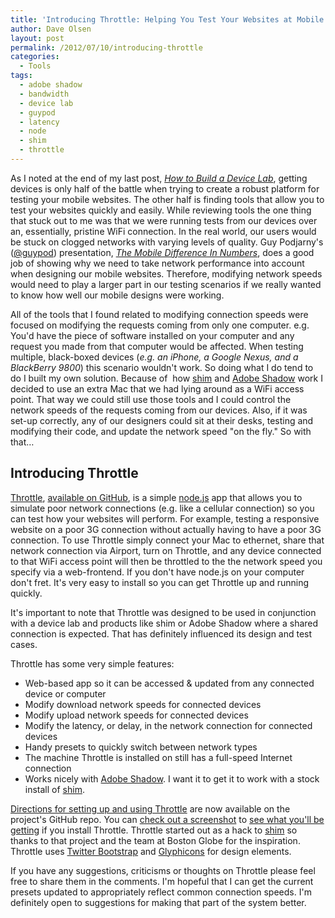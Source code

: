 ```yaml
---
title: 'Introducing Throttle: Helping You Test Your Websites at Mobile Network Speeds (aka Slooowwww)'
author: Dave Olsen
layout: post
permalink: /2012/07/10/introducing-throttle
categories:
  - Tools
tags:
  - adobe shadow
  - bandwidth
  - device lab
  - guypod
  - latency
  - node
  - shim
  - throttle
---
```

As I noted at the end of my last post, *[How to Build a Device Lab][1]*, getting devices is only half of the battle when trying to create a robust platform for testing your mobile websites. The other half is finding tools that allow you to test your websites quickly and easily. While reviewing tools the one thing that stuck out to me was that we were running tests from our devices over an, essentially, pristine WiFi connection. In the real world, our users would be stuck on clogged networks with varying levels of quality. Guy Podjarny's ([@guypod][2]) presentation, *[The Mobile Difference In Numbers][3]*, does a good job of showing why we need to take network performance into account when designing our mobile websites. Therefore, modifying network speeds would need to play a larger part in our testing scenarios if we really wanted to know how well our mobile designs were working.

All of the tools that I found related to modifying connection speeds were focused on modifying the requests coming from only one computer. e.g. You'd have the piece of software installed on your computer and any request you made from that computer would be affected. When testing multiple, black-boxed devices (*e.g. an iPhone, a Google Nexus, and a BlackBerry 9800*) this scenario wouldn't work. So doing what I do tend to do I built my own solution. Because of  how [shim][4] and [Adobe Shadow][5] work I decided to use an extra Mac that we had lying around as a WiFi access point. That way we could still use those tools and I could control the network speeds of the requests coming from our devices. Also, if it was set-up correctly, any of our designers could sit at their desks, testing and modifying their code, and update the network speed "on the fly." So with that…

## Introducing Throttle

[Throttle][6], [available on GitHub][6], is a simple [node.js][7] app that allows you to simulate poor network connections (e.g. like a cellular connection) so you can test how your websites will perform. For example, testing a responsive website on a poor 3G connection without actually having to have a poor 3G connection. To use Throttle simply connect your Mac to ethernet, share that network connection via Airport, turn on Throttle, and any device connected to that WiFi access point will then be throttled to the the network speed you specify via a web-frontend. If you don't have node.js on your computer don't fret. It's very easy to install so you can get Throttle up and running quickly.

It's important to note that Throttle was designed to be used in conjunction with a device lab and products like shim or Adobe Shadow where a shared connection is expected. That has definitely influenced its design and test cases.

Throttle has some very simple features:

*   Web-based app so it can be accessed & updated from any connected device or computer
*   Modify download network speeds for connected devices
*   Modify upload network speeds for connected devices
*   Modify the latency, or delay, in the network connection for connected devices
*   Handy presets to quickly switch between network types
*   The machine Throttle is installed on still has a full-speed Internet connection
*   Works nicely with [Adobe Shadow][5]. I want it to get it to work with a stock install of [shim][4].

<div>
  <p>
    <a href="https://github.com/dmolsen/Throttle">Directions for setting up and using Throttle</a> are now available on the project's GitHub repo. You can <a href="http://dmolsen.com/throttle-screen.png">check out a screenshot</a> to <a href="http://dmolsen.com/throttle-screen.png">see what you'll be getting</a> if you install Throttle. Throttle started out as a hack to <a href="https://github.com/marstall/shim/">shim</a> so thanks to that project and the team at Boston Globe for the inspiration. Throttle uses <a href="http://twitter.github.com/bootstrap/">Twitter Bootstrap</a> and <a href="http://glyphicons.com/">Glyphicons</a> for design elements.
  </p>
  
  <p>
    If you have any suggestions, criticisms or thoughts on Throttle please feel free to share them in the comments. I'm hopeful that I can get the current presets updated to appropriately reflect common connection speeds. I'm definitely open to suggestions for making that part of the system better.
  </p>
</div>

 [1]: http://www.dmolsen.com/mobile-in-higher-ed/2012/06/26/how-to-build-a-device-lab-part-1/
 [2]: http://twitter.com/guypod
 [3]: http://www.slideshare.net/guypod/the-mobile-difference-in-numbers
 [4]: https://github.com/marstall/shim/
 [5]: http://labs.adobe.com/technologies/shadow/
 [6]: https://github.com/dmolsen/Throttle
 [7]: http://nodejs.org/